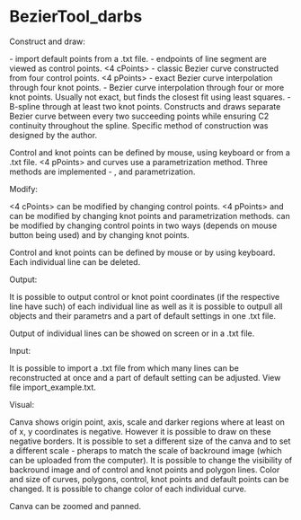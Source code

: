 # BezierTool_darbs


Construct and draw:

<dPoints> - import default points from a .txt file.
<Line segments> - endpoints of line segment are viewed as control points. 
<4 cPoints> - classic Bezier curve constructed from four control points.
<4 pPoints> - exact Bezier curve interpolation through four knot points.
<Least squares> - Bezier curve interpolation through four or more knot points. Usually not exact, but finds the closest fit using least squares.
<Composite> - B-spline through at least two knot points. Constructs and draws separate Bezier curve between every two succeeding points while ensuring C2 continuity throughout the spline. Specific method of construction was designed by the author.

Control and knot points can be defined by mouse, using keyboard or from a .txt file.
<4 pPoints> and <Least Squares> curves use a parametrization method. Three methods are implemented - <Uniform>, <Chord length> and <Centripental> parametrization.


Modify:

<4 cPoints> can be modified by changing control points.
<4 pPoints> and <Least Squares> can be modified by changing knot points and parametrization methods.
<Composite> can be modified by changing control points in two ways (depends on mouse button being used) and by changing knot points.

Control and knot points can be defined by mouse or by using keyboard.
Each individual line can be deleted.


Output:

It is possible to output control or knot point coordinates (if the respective line have such) of each individual line as well as it is possible to outpull all objects and their parametrs and a part of default settings in one .txt file.

Output of individual lines can be showed on screen or in a .txt file.


Input:

It is possible to import a .txt file from which many lines can be reconstructed at once and a part of default setting can be adjusted. View file import_example.txt.


Visual:

Canva shows origin point, axis, scale and darker regions where at least on of x, y coordinates is negative. However it is possible to draw on these negative borders.
It is possible to set a different size of the canva and to set a different scale - pheraps to match the scale of backround image (which can be uploaded from the computer).
It is possible to change the visibility of backround image and of control and knot points and polygon lines.
Color and size of curves, polygons, control, knot points and default points can be changed. It is possible to change color of each individual curve.

Canva can be zoomed and panned.

